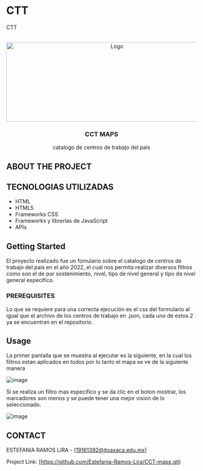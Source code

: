 # CTT
CTT

<br />
<div align="center">
  <a href="https://github.com/github_username/repo_name">
    <img src="https://png.pngtree.com/png-clipart/20230124/original/pngtree-world-map-vector-png-image_8929333.png" alt="Logo" width="570" height="210">
  </a>

<h3 align="center">CCT MAPS</h3>

  <p align="center">
    catalogo de centros de trabajo del pais
   
  </p>
</div>

## ABOUT THE PROJECT

## TECNOLOGIAS UTILIZADAS

* HTML
* HTML5
* Frameworks CSS
* Frameworks y librerías de JavaScript
* APIs


<!-- GETTING STARTED -->
## Getting Started
El proyecto realizado fue un fomulario sobre el catalogo de centros de trabajo del pais en el año 2022, el cual nos permita realizar diversos filtros como son el de 
por sostenimiento, nivel, tipo de nivel general y tipo de nivel general especifico.

### PREREQUISITES

Lo que se requiere para una correcta ejecución es el css del formulario al igual que el archivo de los centros de trabajo en .json, cada uno de estos 2 ya se encuentran en el repositorio.

<!-- USAGE EXAMPLES -->
## Usage
La primer pantalla que se muestra al ejecutar es la siguiente, en la cual los filtros estan aplicados en todos por lo tanto el mapa se ve de la siguiente manera 

![image](https://user-images.githubusercontent.com/45303945/232255464-3fc8ff52-d0aa-4df0-a608-abbb07b14658.png)

Si se realiza un filtro mas especifico y se da clic en el boton mostrar, los marcadores son menos y se puede tener una mejor vision de lo seleccionado.

![image](https://user-images.githubusercontent.com/45303945/232255125-387e4c13-8c0d-4164-88a5-4c8cdd968bee.png)


<!-- CONTACT -->
## CONTACT

ESTEFANIA RAMOS LIRA - [19161392@itoaxaca.edu.mx]

Project Link: [https://github.com/Estefania-Ramos-Lira/CCT-maps.git)



